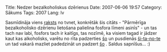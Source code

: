 Title: Nedzer bezalkoholiskus dzērienus
Date: 2007-06-06 19:57
Category: Sākums
Tags: 2007
Lang: lv

Sasmīdināja viens [raksts](http://www.tvnet.lv/men/veseliba/article.php?id=63349) no tvnet, konkrētāk šis citāts - "Pārmērīga bezalkoholisko dzērienu lietošana palielina fosfora līmeni asinīs" - un tas tach nav labi, fosfors tach ir kaitīgs, tas nozīmē, ka visiem tagad ir jādzer kaut kas alkoholisks, varētu no rīta padzerties [šo](http://www.chillonqueen.com/247venue_images/7144-2006324-Belvedere%20Vodka.jpg) un  pusdienās [ši-ta-no-te](http://www.africa-trade.ci/america/images/chile/chile%20cognac.jpg)  un tad vakarā mazliet padedzināt un padzert [šo](http://tn3-1.deviantart.com/fs9/300W/i/2006/070/0/e/absinth__by_evil1903.jpg) . Saldus sapnīšus... :)
